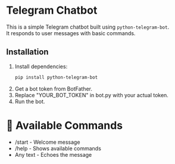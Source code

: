 # Telegram Chatbot

This is a simple Telegram chatbot built using `python-telegram-bot`.  
It responds to user messages with basic commands.

## Installation
1. Install dependencies:
   ```bash
   pip install python-telegram-bot

1. Get a bot token from BotFather.
2. Replace "YOUR_BOT_TOKEN" in bot.py with your actual token.
3. Run the bot.

# 📝 Available Commands
* /start - Welcome message
* /help - Shows available commands
* Any text - Echoes the message
